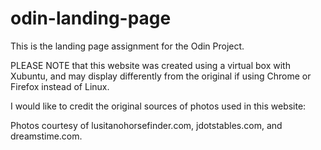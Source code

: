 # odin-landing-page
This is the landing page assignment for the Odin Project.

PLEASE NOTE that this website was created using a virtual box with Xubuntu, and may display differently from the original if using Chrome or Firefox instead of Linux.

I would like to credit the original sources of photos used in this website: 

Photos courtesy of lusitanohorsefinder.com, jdotstables.com, and dreamstime.com.
